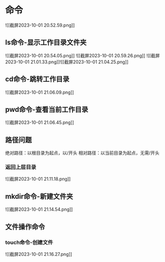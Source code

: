# 命令
![[截屏2023-10-01 20.52.59.png]]




## ls命令-显示工作目录文件夹
![[截屏2023-10-01 20.54.05.png]]
![[截屏2023-10-01 20.59.26.png]]
![[截屏2023-10-01 21.01.33.png]]![[截屏2023-10-01 21.04.25.png]]

## cd命令-跳转工作目录
![[截屏2023-10-01 21.06.09.png]]
## pwd命令-查看当前工作目录
![[截屏2023-10-01 21.06.45.png]]
## 路径问题
绝对路径：以根目录为起点，以/开头
相对路径：以当前目录为起点，无需/开头
### 返回上层目录
![[截屏2023-10-01 21.11.18.png]]
## mkdir命令-新建文件夹
![[截屏2023-10-01 21.14.54.png]]

## 文件操作命令
### touch命令-创建文件
![[截屏2023-10-01 21.16.27.png]]